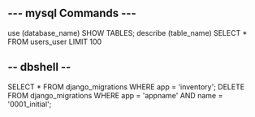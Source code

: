 ## --- mysql Commands ---
use (database_name)
SHOW TABLES;
describe (table_name)
SELECT * FROM users_user LIMIT 100

## -- dbshell -- 
<!--  -->
SELECT * FROM django_migrations WHERE app = 'inventory';
DELETE FROM django_migrations WHERE app = 'appname' AND name = '0001_initial';
